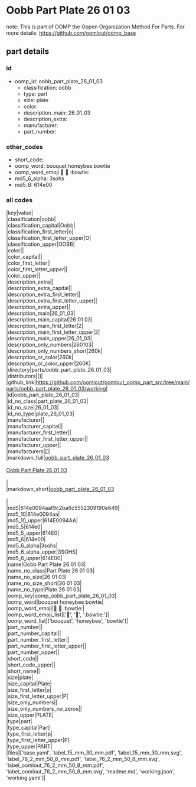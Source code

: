 # Oobb Part Plate 26 01 03  

note: This is part of OOMP the Oopen Organization Method For Parts. For more details: https://github.com/oomlout/oomp_base

##  part details





### id
* oomp_id: oobb_part_plate_26_01_03
  * classification: oobb
  * type: part
  * size: plate
  * color: 
  * description_main: 26_01_03
  * description_extra: 
  * manufacturer: 
  * part_number: 

### other_codes
* short_code: 
* oomp_word: bouquet honeybee bowtie
* oomp_word_emoji :bouquet: :honeybee: :bowtie:
* md5_6_alpha: 3sohs
* md5_6: 614e00

### all codes 
|key|value|  
|classification|oobb|  
|classification_capital|Oobb|  
|classification_first_letter|o|  
|classification_first_letter_upper|O|  
|classification_upper|OOBB|  
|color||  
|color_capital||  
|color_first_letter||  
|color_first_letter_upper||  
|color_upper||  
|description_extra||  
|description_extra_capital||  
|description_extra_first_letter||  
|description_extra_first_letter_upper||  
|description_extra_upper||  
|description_main|26_01_03|  
|description_main_capital|26 01 03|  
|description_main_first_letter|2|  
|description_main_first_letter_upper|2|  
|description_main_upper|26_01_03|  
|description_only_numbers|260103|  
|description_only_numbers_short|260k|  
|description_or_color|260k|  
|description_or_color_upper|260K|  
|directory|parts/oobb_part_plate_26_01_03|  
|distributors|[]|  
|github_link|https://github.com/oomlout/oomlout_oomp_part_src/tree/main/parts/oobb_part_plate_26_01_03/working|  
|id|oobb_part_plate_26_01_03|  
|id_no_class|part_plate_26_01_03|  
|id_no_size|26_01_03|  
|id_no_type|plate_26_01_03|  
|manufacturer||  
|manufacturer_capital||  
|manufacturer_first_letter||  
|manufacturer_first_letter_upper||  
|manufacturer_upper||  
|manufacturers|[]|  
|markdown_full|[oobb_part_plate_26_01_03](https://github.com/oomlout/oomlout_oomp_part_src/tree/main/parts/oobb_part_plate_26_01_03/working)<br>[](https://github.com/oomlout/oomlout_oomp_part_src/tree/main/parts/oobb_part_plate_26_01_03/working)<br>[Oobb Part Plate 26 01 03](https://github.com/oomlout/oomlout_oomp_part_src/tree/main/parts/oobb_part_plate_26_01_03/working)<br><br>|  
|markdown_short|[oobb_part_plate_26_01_03](https://github.com/oomlout/oomlout_oomp_part_src/tree/main/parts/oobb_part_plate_26_01_03/working)<br><br>|  
|md5|614e0094aaf9c2ba6c5552309190e649|  
|md5_10|614e0094aa|  
|md5_10_upper|614E0094AA|  
|md5_5|614e0|  
|md5_5_upper|614E0|  
|md5_6|614e00|  
|md5_6_alpha|3sohs|  
|md5_6_alpha_upper|3SOHS|  
|md5_6_upper|614E00|  
|name|Oobb Part Plate 26 01 03|  
|name_no_class|Part Plate 26 01 03|  
|name_no_size|26 01 03|  
|name_no_size_short|26 01 03|  
|name_no_type|Plate 26 01 03|  
|oomp_key|oomp_oobb_part_plate_26_01_03|  
|oomp_word|bouquet honeybee bowtie|  
|oomp_word_emoji|:bouquet: :honeybee: :bowtie:|  
|oomp_word_emoji_list|[':bouquet:', ':honeybee:', ':bowtie:']|  
|oomp_word_list|['bouquet', 'honeybee', 'bowtie']|  
|part_number||  
|part_number_capital||  
|part_number_first_letter||  
|part_number_first_letter_upper||  
|part_number_upper||  
|short_code||  
|short_code_upper||  
|short_name||  
|size|plate|  
|size_capital|Plate|  
|size_first_letter|p|  
|size_first_letter_upper|P|  
|size_only_numbers||  
|size_only_numbers_no_zeros||  
|size_upper|PLATE|  
|type|part|  
|type_capital|Part|  
|type_first_letter|p|  
|type_first_letter_upper|P|  
|type_upper|PART|  
|files|['base.yaml', 'label_15_mm_30_mm.pdf', 'label_15_mm_30_mm.svg', 'label_76_2_mm_50_8_mm.pdf', 'label_76_2_mm_50_8_mm.svg', 'label_oomlout_76_2_mm_50_8_mm.pdf', 'label_oomlout_76_2_mm_50_8_mm.svg', 'readme.md', 'working.json', 'working.yaml']|  
